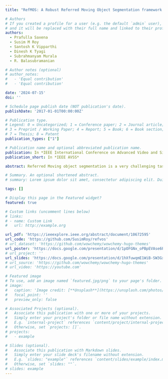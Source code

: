 ```yaml
---
title: "RefMOS: A Robust Referred Moving Object Segmentation framework based on text query"

# Authors
# If you created a profile for a user (e.g. the default `admin` user), write the username (folder name) here
# and it will be replaced with their full name and linked to their profile.
authors:
  - Prafulla Saxena
  - Susim M Roy
  - Santosh K Vipparthi
  - Dinesh K Tyagi
  - Subrahmanyam Murala
  - R. Balasubramanian

# Author notes (optional)
# author_notes:
#   - 'Equal contribution'
#   - 'Equal contribution'

date: '2024-07-15'
doi: ''

# Schedule page publish date (NOT publication's date).
publishDate: '2017-01-01T00:00:00Z'

# Publication type.
# Legend: 0 = Uncategorized; 1 = Conference paper; 2 = Journal article;
# 3 = Preprint / Working Paper; 4 = Report; 5 = Book; 6 = Book section;
# 7 = Thesis; 8 = Patent
publication_types: ["1"]

# Publication name and optional abbreviated publication name.
publication: In *IEEE International Conference on Advanced Video and Signal-Based Surveillance(AVSS), 2024*
publication_short: In *IEEE AVSS*

abstract: Referred Moving object segmentation is a very challenging task in automated video surveillance applications as it requires additional information to learn about object representation referred by natural language expression. In segmenting specific moving objects targeted by a text, suppressing other moving as well as stationary objects is a crucial task. A better context needs to be learned where linguistic, spatial, and temporal features need to be taken into account. In this work, we have proposed a robust referred moving object segmentation (RefMOS) framework to capture moving objects referred by text query. Most of the earlier state-of-the-art methods exploit a different type of supervision by treating video frames as images but lack temporal information during processing. In this work, we have proposed an inter-frame movement detector (IFCD) module, which extracts the movement information between the consecutive frames and helps integrate temporal information with spatial visual features. Language embedding is utilized to capture the information of referred moving objects in the text by extracting linguistic features from a pre-trained language model, i.e., BERT. Furthermore, the cross-entropy loss and SGD optimizer are used to train the network. Our RefMOS framework competes with the state-of-the-art approaches and achieves 48.6 mean IOU on the ref-DAVIS 17 dataset.

# Summary. An optional shortened abstract.
# summary: Lorem ipsum dolor sit amet, consectetur adipiscing elit. Duis posuere tellus ac convallis placerat. Proin tincidunt magna sed ex sollicitudin condimentum.

tags: []

# Display this page in the Featured widget?
featured: true

# Custom links (uncomment lines below)
# links:
# - name: Custom Link
#   url: http://example.org

url_pdf: 'https://ieeexplore.ieee.org/abstract/document/10672595'
url_code: 'https://github.com/SusimRoy/refvos'
# url_dataset: 'https://github.com/wowchemy/wowchemy-hugo-themes'
url_poster: 'https://docs.google.com/presentation/d/1pOFGNx_oPBpEVAse6PstWjDb3vOCitlG3lD0cOpUO14/edit?usp=sharing'
# url_project: ''
url_slides: 'https://docs.google.com/presentation/d/1hXfuwqmE1WiB-SW3Gxw1UXfzuJ73GsUHZgV701n1JyY/edit?usp=sharing'
# url_source: 'https://github.com/wowchemy/wowchemy-hugo-themes'
# url_video: 'https://youtube.com'

# Featured image
# To use, add an image named `featured.jpg/png` to your page's folder.
# image:
#   caption: 'Image credit: [**Unsplash**](https://unsplash.com/photos/pLCdAaMFLTE)'
#   focal_point: ''
#   preview_only: false

# Associated Projects (optional).
#   Associate this publication with one or more of your projects.
#   Simply enter your project's folder or file name without extension.
#   E.g. `internal-project` references `content/project/internal-project/index.md`.
#   Otherwise, set `projects: []`.
# projects:
#   - example

# Slides (optional).
#   Associate this publication with Markdown slides.
#   Simply enter your slide deck's filename without extension.
#   E.g. `slides: "example"` references `content/slides/example/index.md`.
#   Otherwise, set `slides: ""`.
# slides: example
---
```


<!-- # {{% callout note %}}
# Click the _Cite_ button above to demo the feature to enable visitors to import publication metadata into their reference management software.
# {{% /callout %}}

# {{% callout note %}}
# Create your slides in Markdown - click the _Slides_ button to check out the example.
# {{% /callout %}}

# Supplementary notes can be added here, including [code, math, and images](https://wowchemy.com/docs/writing-markdown-latex/). -->
